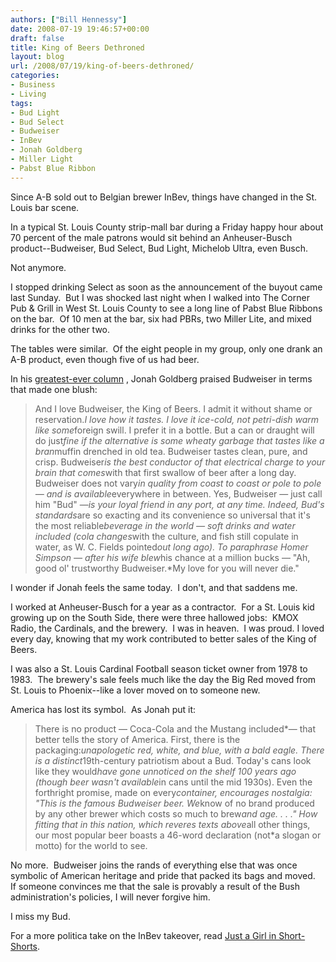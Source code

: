 ```yaml
---
authors: ["Bill Hennessy"]
date: 2008-07-19 19:46:57+00:00
draft: false
title: King of Beers Dethroned
layout: blog
url: /2008/07/19/king-of-beers-dethroned/
categories:
- Business
- Living
tags:
- Bud Light
- Bud Select
- Budweiser
- InBev
- Jonah Goldberg
- Miller Light
- Pabst Blue Ribbon
---
```


Since A-B sold out to Belgian brewer InBev, things have changed in the St. Louis bar scene.

In a typical St. Louis County strip-mall bar during a Friday happy hour about 70 percent of the male patrons would sit behind an Anheuser-Busch product--Budweiser, Bud Select, Bud Light, Michelob Ultra, even Busch.

Not anymore.

I stopped drinking Select as soon as the announcement of the buyout came last Sunday.  But I was shocked last night when I walked into The Corner Pub & Grill in West St. Louis County to see a long line of Pabst Blue Ribbons on the bar.  Of 10 men at the bar, six had PBRs, two Miller Lite, and mixed drinks for the other two.

The tables were similar.  Of the eight people in my group, only one drank an A-B product, even though five of us had beer.

In his [greatest-ever column](https://www.nationalreview.com/25sept00/goldberg092500.shtml) , Jonah Goldberg praised Budweiser in terms that made one blush:


> And I love Budweiser, the King of Beers. I admit it without shame or reservation.*I love how it tastes. I love it ice-cold, not petri-dish warm like some*foreign swill. I prefer it in a bottle. But a can or draught will do just*fine if the alternative is some wheaty garbage that tastes like a bran*muffin drenched in old tea. Budweiser tastes clean, pure, and crisp. Budweiser*is the best conductor of that electrical charge to your brain that comes*with that first swallow of beer after a long day. Budweiser does not vary*in quality from coast to coast or pole to pole — and is available*everywhere in between. Yes, Budweiser — just call him "Bud" —*is your loyal friend in any port, at any time. Indeed, Bud's standards*are so exacting and its convenience so universal that it's the most reliable*beverage in the world — soft drinks and water included (cola changes*with the culture, and fish still copulate in water, as W. C. Fields pointed*out long ago). To paraphrase Homer Simpson — after his wife blew*his chance at a million bucks — "Ah, good ol' trustworthy Budweiser.*My love for you will never die."


I wonder if Jonah feels the same today.  I don't, and that saddens me.

I worked at Anheuser-Busch for a year as a contractor.  For a St. Louis kid growing up on the South Side, there were three hallowed jobs:  KMOX Radio, the Cardinals, and the brewery.  I was in heaven.  I was proud. I loved every day, knowing that my work contributed to better sales of the King of Beers.

I was also a St. Louis Cardinal Football season ticket owner from 1978 to 1983.  The brewery's sale feels much like the day the Big Red moved from St. Louis to Phoenix--like a lover moved on to someone new.

America has lost its symbol.  As Jonah put it:


> There is no product — Coca-Cola and the Mustang included*— that better tells the story of America. First, there is the packaging:*unapologetic red, white, and blue, with a bald eagle. There is a distinct*19th-century patriotism about a Bud. Today's cans look like they would*have gone unnoticed on the shelf 100 years ago (though beer wasn't available*in cans until the mid 1930s). Even the forthright promise, made on every*container, encourages nostalgia: "This is the famous Budweiser beer. We*know of no brand produced by any other brewer which costs so much to brew*and age. . . ." How fitting that in this nation, which reveres texts above*all other things, our most popular beer boasts a 46-word declaration (not*a slogan or motto) for the world to see.


No more.  Budweiser joins the rands of everything else that was once symbolic of American heritage and pride that packed its bags and moved.  If someone convinces me that the sale is provably a result of the Bush administration's policies, I will never forgive him.

I miss my Bud.

For a more politica take on the InBev takeover, read [Just a Girl in Short-Shorts](https://girlinshortshorts.blogspot.com/2008/07/obama-beer-and-patriotic-employers.html).
